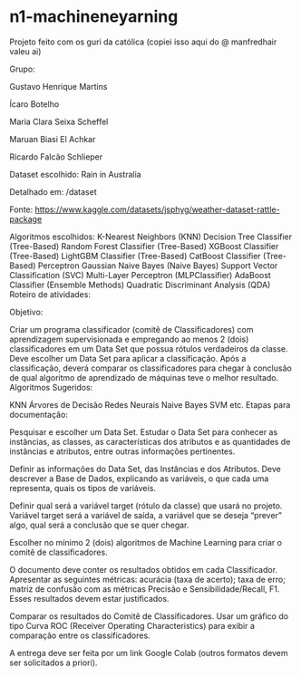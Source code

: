 # n1-machineneyarning
Projeto feito com os guri da católica 
(copiei isso aqui do @ manfredhair valeu ai)

Grupo:

Gustavo Henrique Martins

Ícaro Botelho

Maria Clara Seixa Scheffel

Maruan Biasi El Achkar

Ricardo Falcão Schlieper

Dataset escolhido: Rain in Australia

Detalhado em: /dataset

Fonte: https://www.kaggle.com/datasets/jsphyg/weather-dataset-rattle-package

Algoritmos escolhidos:
K-Nearest Neighbors (KNN)
Decision Tree Classifier (Tree-Based)
Random Forest Classifier (Tree-Based)
XGBoost Classifier (Tree-Based)
LightGBM Classifier (Tree-Based)
CatBoost Classifier (Tree-Based)
Perceptron
Gaussian Naive Bayes (Naive Bayes)
Support Vector Classification (SVC)
Multi-Layer Perceptron (MLPClassifier)
AdaBoost Classifier (Ensemble Methods)
Quadratic Discriminant Analysis (QDA)
Roteiro de atividades:

Objetivo:

Criar um programa classificador (comitê de Classificadores) com aprendizagem supervisionada e empregando ao menos 2 (dois) classificadores em um Data Set que possua rótulos verdadeiros da classe. Deve escolher um Data Set para aplicar a classificação. Após a classificação, deverá comparar os classificadores para chegar à conclusão de qual algoritmo de aprendizado de máquinas teve o melhor resultado.
Algoritmos Sugeridos:

KNN
Árvores de Decisão
Redes Neurais
Naive Bayes
SVM
etc.
Etapas para documentação:

Pesquisar e escolher um Data Set. Estudar o Data Set para conhecer as instâncias, as classes, as características dos atributos e as quantidades de instâncias e atributos, entre outras informações pertinentes.

Definir as informações do Data Set, das Instâncias e dos Atributos. Deve descrever a Base de Dados, explicando as variáveis, o que cada uma representa, quais os tipos de variáveis.

Definir qual será a variável target (rótulo da classe) que usará no projeto. Variável target será a variável de saída, a variável que se deseja “prever” algo, qual será a conclusão que se quer chegar.

Escolher no mínimo 2 (dois) algoritmos de Machine Learning para criar o comitê de classificadores.

O documento deve conter os resultados obtidos em cada Classificador. Apresentar as seguintes métricas: acurácia (taxa de acerto); taxa de erro; matriz de confusão com as métricas Precisão e Sensibilidade/Recall, F1. Esses resultados devem estar justificados.

Comparar os resultados do Comitê de Classificadores. Usar um gráfico do tipo Curva ROC (Receiver Operating Characteristics) para exibir a comparação entre os classificadores.

A entrega deve ser feita por um link Google Colab (outros formatos devem ser solicitados a priori).
